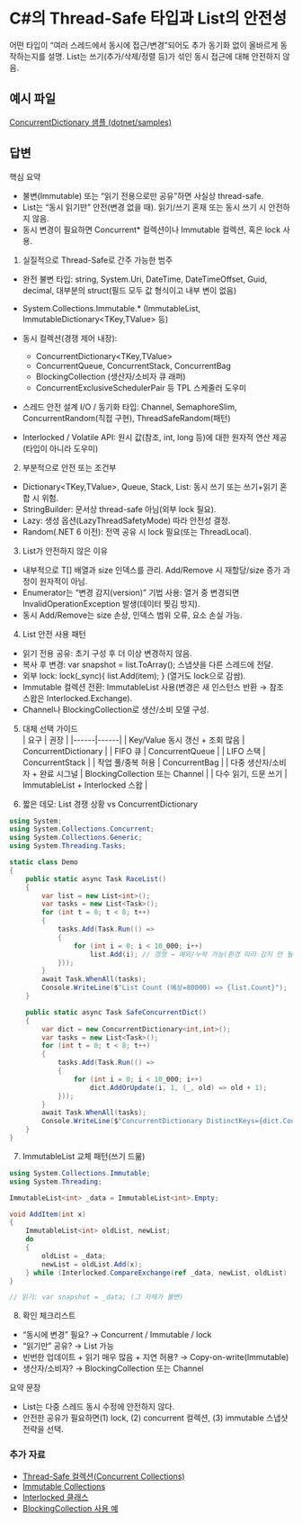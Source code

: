 # C#의 Thread-Safe 타입과 List<T>의 안전성

어떤 타입이 “여러 스레드에서 동시에 접근/변경”되어도 추가 동기화 없이 올바르게 동작하는지를 설명. List<T>는 쓰기(추가/삭제/정렬 등)가 섞인 동시 접근에 대해 안전하지 않음.

## 예시 파일

[ConcurrentDictionary 샘플 (dotnet/samples)](https://github.com/dotnet/samples/blob/main/core/linq/csharp/ConcurrentDictionaryExample/Program.cs)

## 답변

핵심 요약  

- 불변(Immutable) 또는 “읽기 전용으로만 공유”하면 사실상 thread-safe.  
- List<T>는 “동시 읽기만” 안전(변경 없을 때). 읽기/쓰기 혼재 또는 동시 쓰기 시 안전하지 않음.  
- 동시 변경이 필요하면 Concurrent* 컬렉션이나 Immutable 컬렉션, 혹은 lock 사용.  

1. 실질적으로 Thread-Safe로 간주 가능한 범주  
- 완전 불변 타입: string, System.Uri, DateTime, DateTimeOffset, Guid, decimal, 대부분의 struct(필드 모두 값 형식이고 내부 변이 없음)  

- System.Collections.Immutable.* (ImmutableList<T>, ImmutableDictionary<TKey,TValue> 등)  
- 동시 컬렉션(경쟁 제어 내장):  
  - ConcurrentDictionary<TKey,TValue>  
  - ConcurrentQueue<T>, ConcurrentStack<T>, ConcurrentBag<T>  
  - BlockingCollection<T> (생산자/소비자 큐 래퍼)  
  - ConcurrentExclusiveSchedulerPair 등 TPL 스케줄러 도우미  
- 스레드 안전 설계 I/O / 동기화 타입: Channel<T>, SemaphoreSlim, ConcurrentRandom(직접 구현), ThreadSafeRandom(패턴)  
- Interlocked / Volatile API: 원시 값(참조, int, long 등)에 대한 원자적 연산 제공(타입이 아니라 도우미)  

2. 부분적으로 안전 또는 조건부  
- Dictionary<TKey,TValue>, Queue<T>, Stack<T>, List<T>: 동시 쓰기 또는 쓰기+읽기 혼합 시 위험.  
- StringBuilder: 문서상 thread-safe 아님(외부 lock 필요).  
- Lazy<T>: 생성 옵션(LazyThreadSafetyMode) 따라 안전성 결정.  
- Random(.NET 6 이전): 전역 공유 시 lock 필요(또는 ThreadLocal<Random>).  

3. List<T>가 안전하지 않은 이유  
- 내부적으로 T[] 배열과 size 인덱스를 관리. Add/Remove 시 재할당/size 증가 과정이 원자적이 아님.  
- Enumerator는 “변경 감지(version)” 기법 사용: 열거 중 변경되면 InvalidOperationException 발생(데이터 찢김 방지).  
- 동시 Add/Remove는 size 손상, 인덱스 범위 오류, 요소 손실 가능.  

4. List<T> 안전 사용 패턴  
- 읽기 전용 공유: 초기 구성 후 더 이상 변경하지 않음.  
- 복사 후 변경: var snapshot = list.ToArray(); 스냅샷을 다른 스레드에 전달.  
- 외부 lock: lock(_sync){ list.Add(item); } (열거도 lock으로 감쌈).  
- Immutable 컬렉션 전환: ImmutableList<T> 사용(변경은 새 인스턴스 반환 → 참조 스왑은 Interlocked.Exchange).  
- Channel<T>나 BlockingCollection<T>로 생산/소비 모델 구성.  

5. 대체 선택 가이드  
| 요구 | 권장 |
|------|------|
| Key/Value 동시 갱신 + 조회 많음 | ConcurrentDictionary |
| FIFO 큐 | ConcurrentQueue |
| LIFO 스택 | ConcurrentStack |
| 작업 풀/중복 허용 | ConcurrentBag |
| 다중 생산자/소비자 + 완료 시그널 | BlockingCollection 또는 Channel |
| 다수 읽기, 드문 쓰기 | ImmutableList + Interlocked 스왑 |

6. 짧은 데모: List<T> 경쟁 상황 vs ConcurrentDictionary  

````csharp
using System;
using System.Collections.Concurrent;
using System.Collections.Generic;
using System.Threading.Tasks;

static class Demo
{
    public static async Task RaceList()
    {
        var list = new List<int>();
        var tasks = new List<Task>();
        for (int t = 0; t < 8; t++)
        {
            tasks.Add(Task.Run(() =>
            {
                for (int i = 0; i < 10_000; i++)
                    list.Add(i); // 경쟁 → 예외/누락 가능(환경 따라 감지 안 될 수도)
            }));
        }
        await Task.WhenAll(tasks);
        Console.WriteLine($"List Count (예상=80000) => {list.Count}");
    }

    public static async Task SafeConcurrentDict()
    {
        var dict = new ConcurrentDictionary<int,int>();
        var tasks = new List<Task>();
        for (int t = 0; t < 8; t++)
        {
            tasks.Add(Task.Run(() =>
            {
                for (int i = 0; i < 10_000; i++)
                    dict.AddOrUpdate(i, 1, (_, old) => old + 1);
            }));
        }
        await Task.WhenAll(tasks);
        Console.WriteLine($"ConcurrentDictionary DistinctKeys={dict.Count}");
    }
}
````

7. ImmutableList 교체 패턴(쓰기 드묾)  
````csharp
using System.Collections.Immutable;
using System.Threading;

ImmutableList<int> _data = ImmutableList<int>.Empty;

void AddItem(int x)
{
    ImmutableList<int> oldList, newList;
    do
    {
        oldList = _data;
        newList = oldList.Add(x);
    } while (Interlocked.CompareExchange(ref _data, newList, oldList) != oldList);
}

// 읽기: var snapshot = _data; (그 자체가 불변)
````

8. 확인 체크리스트  
- “동시에 변경” 필요? → Concurrent / Immutable / lock  
- “읽기만” 공유? → List<T> 가능  
- 빈번한 업데이트 + 읽기 매우 많음 + 지연 허용? → Copy-on-write(Immutable)  
- 생산자/소비자? → BlockingCollection 또는 Channel  

요약 문장  
- List<T>는 다중 스레드 동시 수정에 안전하지 않다.  
- 안전한 공유가 필요하면(1) lock, (2) concurrent 컬렉션, (3) immutable 스냅샷 전략을 선택.  

### 추가 자료
- [Thread-Safe 컬렉션(Concurrent Collections)](https://learn.microsoft.com/dotnet/standard/collections/thread-safe/)
- [Immutable Collections](https://learn.microsoft.com/dotnet/standard/collections/immutable)
- [Interlocked 클래스](https://learn.microsoft.com/dotnet/api/system.threading.interlocked)
- [BlockingCollection 사용 예](https://learn.microsoft.com/dotnet/standard/collections/thread-safe/blockingcollection-overview)